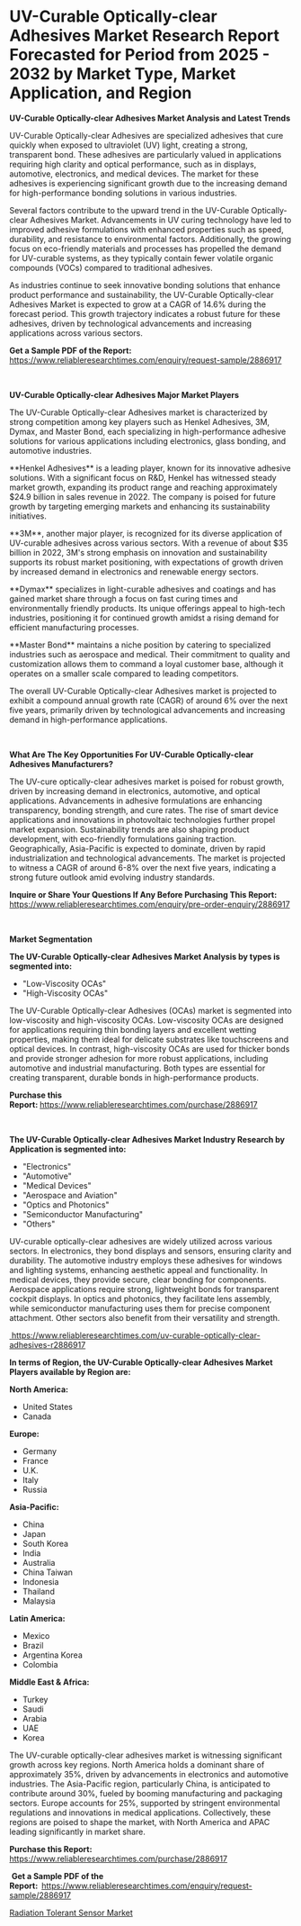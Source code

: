 <p><h1>UV-Curable Optically-clear Adhesives Market Research Report Forecasted for Period from 2025 -  2032 by Market Type, Market Application, and Region</h1></p><p><strong>UV-Curable Optically-clear Adhesives Market Analysis and Latest Trends</strong></p>
<p><p>UV-Curable Optically-clear Adhesives are specialized adhesives that cure quickly when exposed to ultraviolet (UV) light, creating a strong, transparent bond. These adhesives are particularly valued in applications requiring high clarity and optical performance, such as in displays, automotive, electronics, and medical devices. The market for these adhesives is experiencing significant growth due to the increasing demand for high-performance bonding solutions in various industries.</p><p>Several factors contribute to the upward trend in the UV-Curable Optically-clear Adhesives Market. Advancements in UV curing technology have led to improved adhesive formulations with enhanced properties such as speed, durability, and resistance to environmental factors. Additionally, the growing focus on eco-friendly materials and processes has propelled the demand for UV-curable systems, as they typically contain fewer volatile organic compounds (VOCs) compared to traditional adhesives.</p><p>As industries continue to seek innovative bonding solutions that enhance product performance and sustainability, the UV-Curable Optically-clear Adhesives Market is expected to grow at a CAGR of 14.6% during the forecast period. This growth trajectory indicates a robust future for these adhesives, driven by technological advancements and increasing applications across various sectors.</p></p>
<p><strong>Get a Sample PDF of the Report:&nbsp;</strong> <a href="https://www.reliableresearchtimes.com/enquiry/request-sample/2886917?utm_campaign=2205&utm_medium=2&utm_source=Github&utm_content=ia&utm_term=13032025&utm_id=uv-curable-optically-clear-adhesives">https://www.reliableresearchtimes.com/enquiry/request-sample/2886917</a></p>
<p>&nbsp;</p>
<p><strong>UV-Curable Optically-clear Adhesives Major Market Players</strong></p>
<p><p>The UV-Curable Optically-clear Adhesives market is characterized by strong competition among key players such as Henkel Adhesives, 3M, Dymax, and Master Bond, each specializing in high-performance adhesive solutions for various applications including electronics, glass bonding, and automotive industries.</p><p>**Henkel Adhesives** is a leading player, known for its innovative adhesive solutions. With a significant focus on R&D, Henkel has witnessed steady market growth, expanding its product range and reaching approximately $24.9 billion in sales revenue in 2022. The company is poised for future growth by targeting emerging markets and enhancing its sustainability initiatives.</p><p>**3M**, another major player, is recognized for its diverse application of UV-curable adhesives across various sectors. With a revenue of about $35 billion in 2022, 3M's strong emphasis on innovation and sustainability supports its robust market positioning, with expectations of growth driven by increased demand in electronics and renewable energy sectors.</p><p>**Dymax** specializes in light-curable adhesives and coatings and has gained market share through a focus on fast curing times and environmentally friendly products. Its unique offerings appeal to high-tech industries, positioning it for continued growth amidst a rising demand for efficient manufacturing processes.</p><p>**Master Bond** maintains a niche position by catering to specialized industries such as aerospace and medical. Their commitment to quality and customization allows them to command a loyal customer base, although it operates on a smaller scale compared to leading competitors.</p><p>The overall UV-Curable Optically-clear Adhesives market is projected to exhibit a compound annual growth rate (CAGR) of around 6% over the next five years, primarily driven by technological advancements and increasing demand in high-performance applications.</p></p>
<p>&nbsp;</p>
<p><strong>What Are The Key Opportunities For UV-Curable Optically-clear Adhesives Manufacturers?</strong></p>
<p><p>The UV-cure optically-clear adhesives market is poised for robust growth, driven by increasing demand in electronics, automotive, and optical applications. Advancements in adhesive formulations are enhancing transparency, bonding strength, and cure rates. The rise of smart device applications and innovations in photovoltaic technologies further propel market expansion. Sustainability trends are also shaping product development, with eco-friendly formulations gaining traction. Geographically, Asia-Pacific is expected to dominate, driven by rapid industrialization and technological advancements. The market is projected to witness a CAGR of around 6-8% over the next five years, indicating a strong future outlook amid evolving industry standards.</p></p>
<p><strong>Inquire or Share Your Questions If Any Before Purchasing This Report:</strong> <a href="https://www.reliableresearchtimes.com/enquiry/pre-order-enquiry/2886917?utm_campaign=2205&utm_medium=2&utm_source=Github&utm_content=ia&utm_term=13032025&utm_id=uv-curable-optically-clear-adhesives">https://www.reliableresearchtimes.com/enquiry/pre-order-enquiry/2886917</a></p>
<p>&nbsp;</p>
<p><strong>Market Segmentation</strong></p>
<p><strong>The UV-Curable Optically-clear Adhesives Market Analysis by types is segmented into:</strong></p>
<p><ul><li>"Low-Viscosity OCAs"</li><li>"High-Viscosity OCAs"</li></ul></p>
<p><p>The UV-Curable Optically-clear Adhesives (OCAs) market is segmented into low-viscosity and high-viscosity OCAs. Low-viscosity OCAs are designed for applications requiring thin bonding layers and excellent wetting properties, making them ideal for delicate substrates like touchscreens and optical devices. In contrast, high-viscosity OCAs are used for thicker bonds and provide stronger adhesion for more robust applications, including automotive and industrial manufacturing. Both types are essential for creating transparent, durable bonds in high-performance products.</p></p>
<p><strong>Purchase this Report:&nbsp;</strong><a href="https://www.reliableresearchtimes.com/purchase/2886917?utm_campaign=2205&utm_medium=2&utm_source=Github&utm_content=ia&utm_term=13032025&utm_id=uv-curable-optically-clear-adhesives">https://www.reliableresearchtimes.com/purchase/2886917</a></p>
<p>&nbsp;</p>
<p><strong>The UV-Curable Optically-clear Adhesives Market Industry Research by Application is segmented into:</strong></p>
<p><ul><li>"Electronics"</li><li>"Automotive"</li><li>"Medical Devices"</li><li>"Aerospace and Aviation"</li><li>"Optics and Photonics"</li><li>"Semiconductor Manufacturing"</li><li>"Others"</li></ul></p>
<p><p>UV-curable optically-clear adhesives are widely utilized across various sectors. In electronics, they bond displays and sensors, ensuring clarity and durability. The automotive industry employs these adhesives for windows and lighting systems, enhancing aesthetic appeal and functionality. In medical devices, they provide secure, clear bonding for components. Aerospace applications require strong, lightweight bonds for transparent cockpit displays. In optics and photonics, they facilitate lens assembly, while semiconductor manufacturing uses them for precise component attachment. Other sectors also benefit from their versatility and strength.</p></p>
<p><a href="https://www.reliableresearchtimes.com/uv-curable-optically-clear-adhesives-r2886917?utm_campaign=2205&utm_medium=2&utm_source=Github&utm_content=ia&utm_term=13032025&utm_id=uv-curable-optically-clear-adhesives">&nbsp;https://www.reliableresearchtimes.com/uv-curable-optically-clear-adhesives-r2886917</a></p>
<p><strong>In terms of Region, the UV-Curable Optically-clear Adhesives Market Players available by Region are:</strong></p>
<p>
    <p> <strong> North America: </strong>
        <ul>
            <li>United States</li>
            <li>Canada</li>
        </ul>
        </p> 
    <p> <strong> Europe: </strong>
        <ul>
            <li>Germany</li>
            <li>France</li>
            <li>U.K.</li>
            <li>Italy</li>
            <li>Russia</li>
        </ul>
        </p> 
    <p> <strong> Asia-Pacific: </strong>
        <ul>
            <li>China</li>
            <li>Japan</li>
            <li>South Korea</li>
            <li>India</li>
            <li>Australia</li>
            <li>China Taiwan</li>
            <li>Indonesia</li>
            <li>Thailand</li>
            <li>Malaysia</li>
        </ul>
        </p> 
    <p> <strong> Latin America: </strong>
        <ul>
            <li>Mexico</li>
            <li>Brazil</li>
            <li>Argentina Korea</li>
            <li>Colombia</li>
        </ul>
        </p> 
    <p> <strong> Middle East & Africa: </strong>
        <ul>
            <li>Turkey</li>
            <li>Saudi</li>
            <li>Arabia</li>
            <li>UAE</li>
            <li>Korea</li>
        </ul>
    </p>
    </p>
<p><p>The UV-curable optically-clear adhesives market is witnessing significant growth across key regions. North America holds a dominant share of approximately 35%, driven by advancements in electronics and automotive industries. The Asia-Pacific region, particularly China, is anticipated to contribute around 30%, fueled by booming manufacturing and packaging sectors. Europe accounts for 25%, supported by stringent environmental regulations and innovations in medical applications. Collectively, these regions are poised to shape the market, with North America and APAC leading significantly in market share.</p></p>
<p><strong>Purchase this Report: </strong><a href="https://www.reliableresearchtimes.com/purchase/2886917?utm_campaign=2205&utm_medium=2&utm_source=Github&utm_content=ia&utm_term=13032025&utm_id=uv-curable-optically-clear-adhesives">https://www.reliableresearchtimes.com/purchase/2886917</a></p>
<p>&nbsp;<strong>Get a Sample PDF of the Report:&nbsp;&nbsp;</strong><a href="https://www.reliableresearchtimes.com/enquiry/request-sample/2886917?utm_campaign=2205&utm_medium=2&utm_source=Github&utm_content=ia&utm_term=13032025&utm_id=uv-curable-optically-clear-adhesives">https://www.reliableresearchtimes.com/enquiry/request-sample/2886917</a></p>
<p><strong></strong></p>
<p><p><a href="https://github.com/SanjidaKhan901/Market-Research-Report-List-1/blob/main/radiation-tolerant-sensor-market.md?utm_campaign=2205&utm_medium=2&utm_source=Github&utm_content=ia&utm_term=13032025&utm_id=uv-curable-optically-clear-adhesives">Radiation Tolerant Sensor Market</a></p></p>